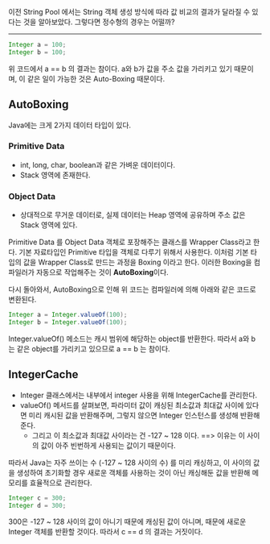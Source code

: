 
이전 String Pool 에서는 String 객체 생성 방식에 따라 값 비교의 결과가 달라질 수 있다는 것을 알아보았다.
그렇다면 정수형의 경우는 어떨까?

*** 

```java
Integer a = 100;
Integer b = 100;
```
위 코드에서 a == b 의 결과는 참이다. 
a와 b가 값을 주소 값을 가리키고 있기 때문이며, 이 같은 일이 가능한 것은 Auto-Boxing 때문이다.

## AutoBoxing

Java에는 크게 2가지 데이터 타입이 있다.
### Primitive Data
- int, long, char, boolean과 같은 가벼운 데이터이다.
- Stack 영역에 존재한다.

### Object Data
- 상대적으로 무거운 데이터로, 실제 데이터는 Heap 영역에 공유하며 주소 값은 Stack 영역에 있다.

Primitive Data 를 Object Data 객체로 포장해주는 클래스를 Wrapper Class라고 한다. 
기본 자료타입인 Primitive 타입을 객체로 다루기 위해서 사용한다. 
이처럼 기본 타입의 값을 Wrapper Class로 만드는 과정을 Boxing 이라고 한다.
이러한 Boxing을 컴파일러가 자동으로 작업해주는 것이 **AutoBoxing**이다.

다시 돌아와서, AutoBoxing으로 인해 위 코드는 컴파일러에 의해 아래와 같은 코드로 변환된다.
```java
Integer a = Integer.valueOf(100);
Integer b = Integer.valueOf(100);
```
Integer.valueOf() 메소드는 캐시 범위에 해당하는 object를 반환한다.
따라서 a와 b는 같은 object를 가리키고 있으므로 a == b 는 참이다.

## IntegerCache
- Integer 클래스에서는 내부에서 integer 사용을 위해 IntegerCache를 관리한다. 
- valueOf() 메서드를 살펴보면, 파라미터 값이 캐싱된 최소값과 최대값 사이에 있다면 미리 캐시된 값을 반환해주며, 그렇지 않으면 Integer 인스턴스를 생성해 반환해준다.
  - 그리고 이 최소값과 최대값 사이라는 건 -127 ~ 128 이다. ==> 이유는 이 사이의 값이 아주 빈번하게 사용되는 값이기 때문이다. 
  
따라서 Java는 자주 쓰이는 수 (-127 ~ 128 사이의 수) 를 미리 캐싱하고, 이 사이의 값을 생성하여 초기화할 경우 새로운 객체를 사용하는 것이 아닌 캐싱해둔 값을 반환해 메모리를 효율적으로 관리한다. 

```java
Integer c = 300;
Integer d = 300;
```
300은 -127 ~ 128 사이의 값이 아니기 때문에 캐싱된 값이 아니며, 때문에 새로운 Integer 객체를 반환할 것이다.
따라서 c == d 의 결과는 거짓이다.


